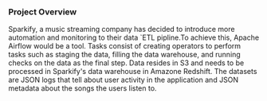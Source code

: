 

### Project Overview

Sparkify, a music streaming company has decided to introduce more automation and monitoring to their data `ETL pipline.To achieve this, Apache Airflow would be a tool. Tasks consist of creating operators to perform tasks such as staging the data, filling the data warehouse, and running checks on the data as the final step. Data resides in S3 and needs to be processed in Sparkify's data warehouse in Amazone Redshift. The datasets are JSON logs that tell about user activity in the application and JSON metadata about the songs the users listen to.
